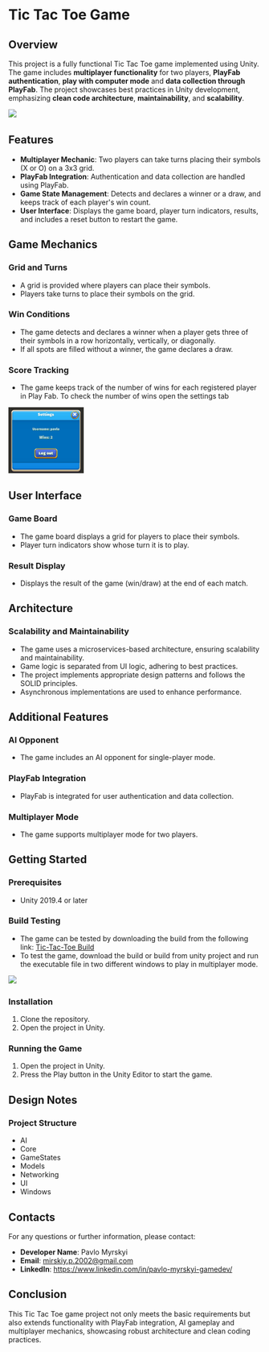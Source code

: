 # Tic Tac Toe Game

## Overview

This project is a fully functional Tic Tac Toe game implemented using Unity. The game includes **multiplayer functionality**
for two players, **PlayFab authentication**, **play with computer mode** and **data collection through PlayFab**. The project showcases best practices in
Unity development, emphasizing **clean code architecture**, **maintainability**, and **scalability**.

<img src="Recordings/global.gif" width="300" />

## Features

- **Multiplayer Mechanic**: Two players can take turns placing their symbols (X or O) on a 3x3 grid.
- **PlayFab Integration**: Authentication and data collection are handled using PlayFab.
- **Game State Management**: Detects and declares a winner or a draw, and keeps track of each player's win count.
- **User Interface**: Displays the game board, player turn indicators, results, and includes a reset button to restart
  the game.

## Game Mechanics

### Grid and Turns

- A grid is provided where players can place their symbols.
- Players take turns to place their symbols on the grid.

### Win Conditions

- The game detects and declares a winner when a player gets three of their symbols in a row horizontally, vertically, or
  diagonally.
- If all spots are filled without a winner, the game declares a draw.

### Score Tracking

- The game keeps track of the number of wins for each registered player in Play Fab. To check the number of wins open the settings tab

<img src="Recordings/settings-tab.jpg" width="150" />

## User Interface

### Game Board

- The game board displays a grid for players to place their symbols.
- Player turn indicators show whose turn it is to play.

### Result Display

- Displays the result of the game (win/draw) at the end of each match.

## Architecture

### Scalability and Maintainability

- The game uses a microservices-based architecture, ensuring scalability and maintainability.
- Game logic is separated from UI logic, adhering to best practices.
- The project implements appropriate design patterns and follows the SOLID principles.
- Asynchronous implementations are used to enhance performance.

## Additional Features

### AI Opponent

- The game includes an AI opponent for single-player mode.

### PlayFab Integration

- PlayFab is integrated for user authentication and data collection.

### Multiplayer Mode

- The game supports multiplayer mode for two players.

## Getting Started

### Prerequisites

- Unity 2019.4 or later

### Build Testing

- The game can be tested by downloading the build from the following link: [Tic-Tac-Toe Build](https://github.com/PlanetaRobotos/applications/blob/master/tictactoe/tictactoe-app.zip)
- To test the game, download the build or build from unity project and run the executable file in two different windows to play in multiplayer mode.

<img src="Recordings/multiplayer-setup.gif" width="300" />

### Installation

1. Clone the repository.
2. Open the project in Unity.

### Running the Game

1. Open the project in Unity.
2. Press the Play button in the Unity Editor to start the game.

## Design Notes

### Project Structure

- AI
- Core
- GameStates
- Models
- Networking
- UI
- Windows

## Contacts

For any questions or further information, please contact:

- **Developer Name**: Pavlo Myrskyi
- **Email**: mirskiy.p.2002@gmail.com
- **LinkedIn**: https://www.linkedin.com/in/pavlo-myrskyi-gamedev/

## Conclusion

This Tic Tac Toe game project not only meets the basic requirements but also extends functionality with PlayFab
integration, AI gameplay and multiplayer mechanics, showcasing robust architecture and clean coding practices.